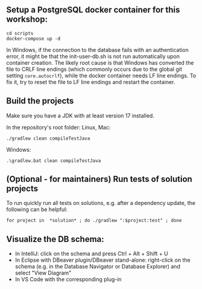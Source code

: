
## Setup a PostgreSQL docker container for this workshop:
```
cd scripts
docker-compose up -d
```
In Windows, if the connection to the database fails with an authentication error, it might be that the init-user-db.sh is not run automatically upon container creation. The likely root cause is that Windows has converted the file to CRLF line endings (which commonly occurs due to the global git setting `core.autocrlf`), while the docker container needs LF line endings. To fix it, try to reset the file to LF line endings and restart the container.

## Build the projects

Make sure you have a JDK with at least version 17 installed.

In the repository's root folder:
Linux, Mac:
```{bash}
./gradlew clean compileTestJava
```

Windows:
```{PowerShell}
.\gradlew.bat clean compileTestJava

```

## (Optional - for maintainers) Run tests of solution projects

To run quickly run all tests on solutions, e.g. after a dependency update, the following can be helpful:
```
for project in  *solution* ; do ./gradlew ":$project:test" ; done
```

## Visualize the DB schema:
* In IntelliJ: click on the schema and press Ctrl + Alt + Shift + U
* In Eclipse with DBeaver plugin/DBeaver stand-alone: right-click on the schema (e.g. in the Database Navigator or Database Explorer) and select "View Diagram"
* In VS Code with the corresponding plug-in
